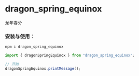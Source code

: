 # dragon_spring_equinox
 龙年春分

 
### 安装与使用：

``` js
npm i dragon_spring_equinox

import { dragonSpringEquinox } from "dragon_spring_equinox";

// 开始  
dragonSpringEquinox.printMessage();  
  
 

